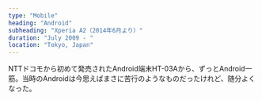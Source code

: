 ```yaml
---
type: "Mobile"
heading: "Android"
subheading: "Xperia A2（2014年6月より）"
duration: "July 2009 - "
location: "Tokyo, Japan"
---
```


NTTドコモから初めて発売されたAndroid端末HT-03Aから、ずっとAndroid一筋。当時のAndroidは今思えばまさに苦行のようなものだったけれど、随分よくなった。

